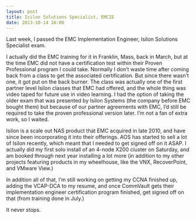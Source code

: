 ```yaml
---
layout: post
title: Isilon Solutions Specialist, EMCIE
date: 2013-10-14 16:00
---
```



Last week, I passed the EMC Implementation Engineer, Isilon Solutions Specialist exam.

I actually did the EMC training for it in Franklin, Mass, back in March, but at the time EMC did not have a certification test within their Proven Professional program I could take. Normally I don’t waste time after coming back from a class to get the associated certification. But since there wasn’t one, it got put on the back burner. The class was actually one of the first partner level Isilon classes that EMC had offered, and the whole thing was video taped for future use in video learning. I had the option of taking the older exam that was presented by Isilon Systems (the company before EMC bought them) but because of our partner agreements with EMC, I’d still be required to take the proven professional version later. I’m not a fan of extra work, so I waited.

Isilon is a scale out NAS product that EMC acquired in late 2010, and have since been incorporating it into their offerings. AOS has started to sell a lot of Isilon recently, which meant that I needed to get signed off on it ASAP. I actually did my first solo install of an 4-node X200 cluster on Saturday, and am booked through next year installing a lot more (in addition to my other projects featuring products in my wheelhouse, like the VNX, RecoverPoint, and VMware View.)

In addition all of that, I’m still working on getting my CCNA finished up, adding the VCAP-DCA to my resume, and once CommVault gets their implementation engineer certification program finished, get signed off on that (from training done in July.)

It never stops.
